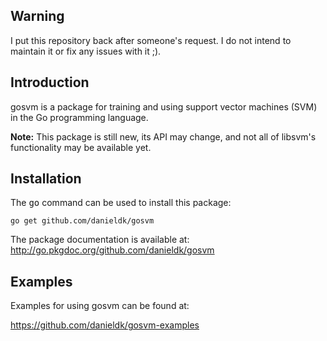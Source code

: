 ## Warning

I put this repository back after someone's request. I do not intend to
maintain it or fix any issues with it ;).

## Introduction

gosvm is a package for training and using support vector machines (SVM)
in the Go programming language.

**Note:** This package is still new, its API may change, and not all
of libsvm's functionality may be available yet.

## Installation

The <tt>go</tt> command can be used to install this package:

    go get github.com/danieldk/gosvm

The package documentation is available at: http://go.pkgdoc.org/github.com/danieldk/gosvm

## Examples

Examples for using gosvm can be found at:

https://github.com/danieldk/gosvm-examples
